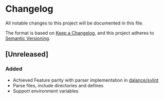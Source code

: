 # Changelog
All notable changes to this project will be documented in this file.

The format is based on [Keep a Changelog](https://keepachangelog.com/en/1.0.0/),
and this project adheres to [Semantic Versioning](https://semver.org/spec/v2.0.0.html).

## [Unreleased]
### Added
- Achieved Feature parity with parser implementation in [dalance/svlint](https://github.com/dalance/svlint/)
- Parse files, include directories and defines
- Support environment variables